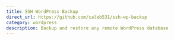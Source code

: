```yaml
---
title: SSH WordPress Backup
direct_url: https://github.com/caleb531/ssh-wp-backup
category: wordpress
description: Backup and restore any remote WordPress database
---
```

